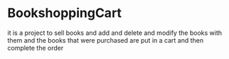 ﻿# BookshoppingCart
it is a project to sell books and add and delete and modify the books with them and the books that were purchased are put in a cart and then complete the order

